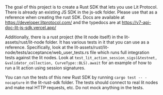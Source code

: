 The goal of this project is to create a Rust SDK that lets you use Lit Protocol. There is already an existing JS SDK in the js-sdk folder. Please use that as a reference when creating the rust SDK. Docs are available at https://developer.litprotocol.com/ and the typedocs are at https://v7-api-doc-lit-js-sdk.vercel.app/

Additionally, there is a rust project (the lit node itself) in the lit-assets/rust/lit-node folder. It has various tests in it that you can use as a reference. Specifically, look at the lit-assets/rust/lit-node/tests/acceptance/web_user_tests.rs file which runs full integration tests against the lit nodes. Look at `test_lit_action_session_sigs(&testnet, &validator_collection, CurveType::BLS).await` for an example of how to run a lit action using session signatures.

You can run the tests of this new Rust SDK by running `cargo test -- -nocapture` in the lit-rust-sdk folder. The tests should connect to real lit nodes and make real HTTP requests, etc. Do not mock anything in the tests.
